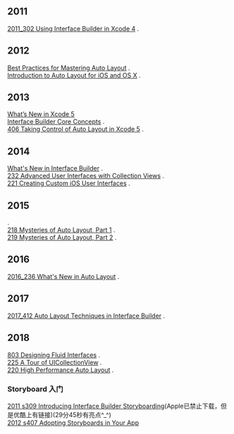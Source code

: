 ## 2011 
[2011_302 Using Interface Builder in Xcode 4](https://developer.apple.com/videos/play/wwdc2011/302/) .   
## 2012
[Best Practices for Mastering Auto Layout](https://developer.apple.com/videos/play/wwdc2012/228/) .   
[Introduction to Auto Layout for iOS and OS X](https://developer.apple.com/videos/play/wwdc2012/202/) .  
## 2013
[What’s New in Xcode 5](https://developer.apple.com/videos/play/wwdc2013/400/)   
[Interface Builder Core Concepts](https://developer.apple.com/videos/play/wwdc2013/405/) .  
[406 Taking Control of Auto Layout in Xcode 5](https://developer.apple.com/videos/play/wwdc2013/406/) .  
## 2014
[What's New in Interface Builder](https://developer.apple.com/videos/play/wwdc2014/411/) .  
[232 Advanced User Interfaces with Collection Views](https://developer.apple.com/videos/play/wwdc2014/232/) .   
[221 Creating Custom iOS User Interfaces](https://developer.apple.com/videos/play/wwdc2014/221/) .  
## 2015
[]() .   
[218 Mysteries of Auto Layout, Part 1](https://developer.apple.com/videos/play/wwdc2015/218/) .   
[219 Mysteries of Auto Layout, Part 2](https://developer.apple.com/videos/play/wwdc2015/219/) .  
## 2016
[2016_236 What's New in Auto Layout](https://developer.apple.com/videos/play/wwdc2016/236/) .  
## 2017
[2017_412 Auto Layout Techniques in Interface Builder](https://developer.apple.com/videos/play/wwdc2017/412/) .  
## 2018
[803 Designing Fluid Interfaces](https://developer.apple.com/videos/play/wwdc2018/803/) .   
[225 A Tour of UICollectionView](https://developer.apple.com/videos/play/wwdc2018/225/) .  
[220 High Performance Auto Layout](https://developer.apple.com/videos/play/wwdc2018/220) . 

### Storyboard 入门
[2011 s309 Introducing Interface Builder Storyboarding](https://developer.apple.com/videos/play/wwdc2011/309/)(Apple已禁止下载，但是优酷上有链接)(29分45秒有亮点^_^)  
[2012 s407 Adopting Storyboards in Your App](https://developer.apple.com/videos/play/wwdc2012/407)  
